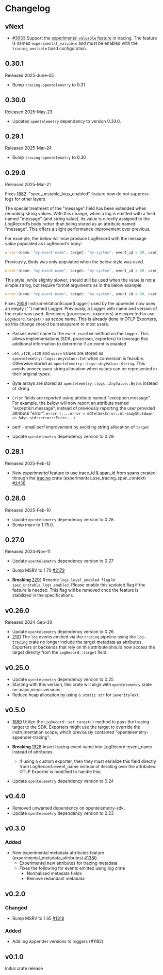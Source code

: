 # Changelog

## vNext

- [#3033](https://github.com/open-telemetry/opentelemetry-rust/pull/3033) Support the [experimental `valuable` feature](https://github.com/tokio-rs/tracing/discussions/1906) in tracing.
  The feature is named `experimental_valuable` and must be enabled with the `tracing_unstable` build configuration.

## 0.30.1

Released 2025-June-05

- Bump `tracing-opentelemetry` to 0.31

## 0.30.0

Released 2025-May-23

- Updated `opentelemetry` dependency to version 0.30.0.


## 0.29.1

Released 2025-Mar-24

- Bump `tracing-opentelemetry` to 0.30


## 0.29.0

Released 2025-Mar-21

Fixes [1682](https://github.com/open-telemetry/opentelemetry-rust/issues/1682).
"spec_unstable_logs_enabled" feature now do not suppress logs for other layers.

The special treatment of the "message" field has been extended when recording
string values. With this change, when a log is emitted with a field named
"message" (and string value), its value is directly assigned to the LogRecord’s
body rather than being stored as an attribute named "message". This offers a
slight performance improvement over previous.

For example, the below will now produce LogRecord with the message value
populated as LogRecord's body:

```rust
error!(name: "my-event-name", target: "my-system", event_id = 20, user_name = "otel", user_email = "otel@opentelemetry.io", message = "This is an example message");
```

Previously, Body was only populated when the below style was used.

```rust
error!(name: "my-event-name", target: "my-system", event_id = 20, user_name = "otel", user_email = "otel@opentelemetry.io", "This is an example message");
```

This style, while slightly slower, should still be used when the value is not a
simple string, but require format arguments as in the below example.

```rust
error!(name: "my-event-name", target: "my-system", event_id = 20, user_name = "otel", user_email = "otel@opentelemetry.io", "This is an example message with format arguments {} and {}", "foo", "bar");
```

Fixes [2658](https://github.com/open-telemetry/opentelemetry-rust/issues/2658)
InstrumentationScope(Logger) used by the appender now uses an empty ("") named
Logger. Previously, a Logger with name and version of the crate was used.
Receivers (processors, exporters) are expected to use `LogRecord.target()` as
scope name. This is already done in OTLP Exporters, so this change should be
transparent to most users.

- Passes event name  to the `event_enabled` method on the `Logger`. This allows
  implementations (SDK, processor, exporters) to leverage this additional
  information to determine if an event is enabled.

- `u64`, `i128`, `u128` and `usize` values are stored as `opentelemetry::logs::AnyValue::Int`
when conversion is feasible. Otherwise stored as
`opentelemetry::logs::AnyValue::String`. This avoids unnecessary string
allocation when values can be represented in their original types.
- Byte arrays are stored as `opentelemetry::logs::AnyValue::Bytes` instead
of string.
- `Error` fields are reported using attribute named "exception.message". For
  example, the below will now report an attribute named "exception.message",
  instead of previously reporting the user provided attribute "error".
  `error!(....error = &OTelSdkError::AlreadyShutdown as &dyn std::error::Error...)`
- perf - small perf improvement by avoiding string allocation of `target`
- Update `opentelemetry` dependency version to 0.29.

## 0.28.1

Released 2025-Feb-12

- New *experimental* feature to use trace_id & span_id from spans created through the [tracing](https://crates.io/crates/tracing) crate (experimental_use_tracing_span_context) [#2438](https://github.com/open-telemetry/opentelemetry-rust/pull/2438)

## 0.28.0

Released 2025-Feb-10

- Update `opentelemetry` dependency version to 0.28.
- Bump msrv to 1.75.0.

## 0.27.0

Released 2024-Nov-11

- Update `opentelemetry` dependency version to 0.27

- Bump MSRV to 1.70 [#2179](https://github.com/open-telemetry/opentelemetry-rust/pull/2179)
- **Breaking** [2291](https://github.com/open-telemetry/opentelemetry-rust/pull/2291) Rename `logs_level_enabled flag` to `spec_unstable_logs_enabled`. Please enable this updated flag if the feature is needed. This flag will be removed once the feature is stabilized in the specifications.

## v0.26.0

Released 2024-Sep-30

- Update `opentelemetry` dependency version to 0.26
- [2101](https://github.com/open-telemetry/opentelemetry-rust/pull/2101) The `log` events emitted via the `tracing` pipeline using the `log-tracing` crate no longer include the target metadata as attributes. Exporters or backends that rely on this attribute should now access the target directly from the `LogRecord::target` field.

## v0.25.0

- Update `opentelemetry` dependency version to 0.25
- Starting with this version, this crate will align with `opentelemetry` crate
  on major,minor versions.
- Reduce heap allocation by using `&'static str` for `SeverityText`.

## v0.5.0

- [1869](https://github.com/open-telemetry/opentelemetry-rust/pull/1869) Utilize the `LogRecord::set_target()` method to pass the tracing target to the SDK.
  Exporters might use the target to override the instrumentation scope, which previously contained "opentelemetry-appender-tracing".

- **Breaking** [1928](https://github.com/open-telemetry/opentelemetry-rust/pull/1928) Insert tracing event name into LogRecord::event_name instead of attributes.
  - If using a custom exporter, then they must serialize this field directly from LogRecord::event_name instead of iterating over the attributes. OTLP Exporter is modified to handle this.
- Update `opentelemetry` dependency version to 0.24

## v0.4.0

- Removed unwanted dependency on opentelemetry-sdk.
- Update `opentelemetry` dependency version to 0.23

## v0.3.0

### Added

- New experimental metadata attributes feature (experimental\_metadata\_attributes) [#1380](https://github.com/open-telemetry/opentelemetry-rust/pull/1380)
  - Experimental new attributes for tracing metadata
  - Fixes the following for events emitted using log crate
    - Normalized metadata fields
    - Remove redundant metadata

## v0.2.0

### Changed

- Bump MSRV to 1.65 [#1318](https://github.com/open-telemetry/opentelemetry-rust/pull/1318)

### Added

- Add log appender versions to loggers (#1182)

## v0.1.0

Initial crate release
